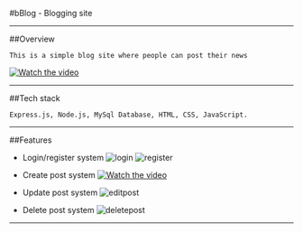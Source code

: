 #bBlog - Blogging site
***
##Overview
```
This is a simple blog site where people can post their news

```
[![Watch the video](https://i.ibb.co/VQ7Xrv2/dashboard.png)](https://youtu.be/ukRNc_9u0LI)

***
##Tech stack
```
Express.js, Node.js, MySql Database, HTML, CSS, JavaScript.
```
***

##Features

+ Login/register system
![login](https://user-images.githubusercontent.com/44950920/151654729-04d8ec16-d97c-4929-b2f2-10c6ed4ec389.gif)
![register](https://user-images.githubusercontent.com/44950920/151654735-abd16579-a67d-4821-bb60-6b87d1de6068.gif)

+ Create post system
[![Watch the video](https://i.ibb.co/zQZ3TyM/createpost.png)](https://youtu.be/JJW59-TuxA0)

+ Update post system
![editpost](https://user-images.githubusercontent.com/44950920/151654802-e0a574cf-5f91-44ea-81f7-fe2ad25dd0f5.gif)

+ Delete post system
![deletepost](https://user-images.githubusercontent.com/44950920/151654805-feaa28da-5079-4b76-86e3-c61ea759f970.gif)


***

